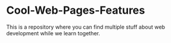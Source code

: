 # Cool-Web-Pages-Features
This is a repository where you can find multiple stuff about web development while we learn together.
